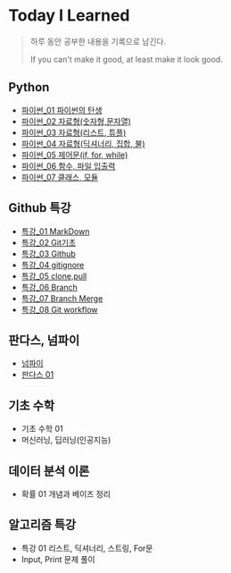# Today I Learned
> 하루 동안 공부한 내용을 기록으로 남긴다.
>
> If you can't make it good, at least make it look good.





## Python

- [파이썬_01 파이썬의 탄생](https://github.com/kimsm0803/TIL/blob/d192b938c0dbbf79af330327df38b573bbfeb39c/Python/%ED%8C%8C%EC%9D%B4%EC%8D%AC_01.%ED%8C%8C%EC%9D%B4%EC%8D%AC%EC%9D%98%20%ED%83%84%EC%83%9D.ipynb)
- [파이썬_02 자료형(숫자형,문자열)](https://github.com/kimsm0803/TIL/blob/d192b938c0dbbf79af330327df38b573bbfeb39c/Python/%ED%8C%8C%EC%9D%B4%EC%8D%AC_02.%EC%9E%90%EB%A3%8C%ED%98%95(%EC%88%AB%EC%9E%90%ED%98%95,%EB%AC%B8%EC%9E%90%EC%97%B4).ipynb)
- [파이썬_03 자료형(리스트, 튜플)](https://github.com/kimsm0803/TIL/blob/82d685755ea0e429fcabb3b202acba1fe321b815/Python/%ED%8C%8C%EC%9D%B4%EC%8D%AC_03.%EC%9E%90%EB%A3%8C%ED%98%95(%EB%A6%AC%EC%8A%A4%ED%8A%B8,%20%ED%8A%9C%ED%94%8C).ipynb)
- [파이썬_04 자료형(딕셔너리, 집합, 불)](https://github.com/kimsm0803/TIL/blob/82d685755ea0e429fcabb3b202acba1fe321b815/Python/%ED%8C%8C%EC%9D%B4%EC%8D%AC_04.%EC%9E%90%EB%A3%8C%ED%98%95(%EB%94%95%EC%85%94%EB%84%88%EB%A6%AC,%20%EC%A7%91%ED%95%A9,%20%EB%B6%88).ipynb)
- [파이썬_05 제어문(if, for, while)](https://github.com/kimsm0803/TIL/blob/82d685755ea0e429fcabb3b202acba1fe321b815/Python/%ED%8C%8C%EC%9D%B4%EC%8D%AC_05.%EC%A0%9C%EC%96%B4%EB%AC%B8(if,%20for,%20while).ipynb)
- [파이썬_06 함수, 파일 입출력](https://github.com/kimsm0803/TIL/blob/82d685755ea0e429fcabb3b202acba1fe321b815/Python/%ED%8C%8C%EC%9D%B4%EC%8D%AC_06.%ED%95%A8%EC%88%98,%20%ED%8C%8C%EC%9D%BC%20%EC%9E%85%EC%B6%9C%EB%A0%A5.ipynb)
- [파이썬_07 클래스, 모듈](https://github.com/kimsm0803/TIL/blob/82d685755ea0e429fcabb3b202acba1fe321b815/Python/%ED%8C%8C%EC%9D%B4%EC%8D%AC_07.%ED%81%B4%EB%9E%98%EC%8A%A4,%20%EB%AA%A8%EB%93%88.ipynb)





## Github 특강

- [특강_01 MarkDown](https://github.com/kimsm0803/TIL/blob/e53429892e8a2dd08acf71abd821aad28fc7d602/Github%20%ED%8A%B9%EA%B0%95/%ED%8A%B9%EA%B0%95_01.MarkDown.md)
- [특강_02 Git기초](https://github.com/kimsm0803/TIL/blob/e53429892e8a2dd08acf71abd821aad28fc7d602/Github%20%ED%8A%B9%EA%B0%95/%ED%8A%B9%EA%B0%95_02.Git%EA%B8%B0%EC%B4%88.md)
- [특강_03 Github](https://github.com/kimsm0803/TIL/blob/e53429892e8a2dd08acf71abd821aad28fc7d602/Github%20%ED%8A%B9%EA%B0%95/%ED%8A%B9%EA%B0%95_04.gitignore.md)
- [특강_04 gitignore](https://github.com/kimsm0803/TIL/blob/e53429892e8a2dd08acf71abd821aad28fc7d602/Github%20%ED%8A%B9%EA%B0%95/%ED%8A%B9%EA%B0%95_04.gitignore.md)
- [특강_05 clone,pull](https://github.com/kimsm0803/TIL/blob/e53429892e8a2dd08acf71abd821aad28fc7d602/Github%20%ED%8A%B9%EA%B0%95/%ED%8A%B9%EA%B0%95_05.clone,pull.md)
- [특강_06 Branch](https://github.com/kimsm0803/TIL/blob/5a034b376e5803ffa376fe8ff057de177abaf7ef/Github%20%ED%8A%B9%EA%B0%95/%ED%8A%B9%EA%B0%95_06.Branch.md)
- [특강_07 Branch Merge](https://github.com/kimsm0803/TIL/blob/5a034b376e5803ffa376fe8ff057de177abaf7ef/Github%20%ED%8A%B9%EA%B0%95/%ED%8A%B9%EA%B0%95_07.Branch%20Merge.md)
- [특강_08 Git workflow](https://github.com/kimsm0803/TIL/blob/5a034b376e5803ffa376fe8ff057de177abaf7ef/Github%20%ED%8A%B9%EA%B0%95/%ED%8A%B9%EA%B0%95_08.Git%20workflow.md)



## 판다스, 넘파이

- [넘파이](https://github.com/kimsm0803/TIL/blob/a92842ac6576dae61879a5665d2f832abfde6acb/%ED%8C%90%EB%8B%A4%EC%8A%A4,%20%EB%84%98%ED%8C%8C%EC%9D%B4/%EB%84%98%ED%8C%8C%EC%9D%B4.ipynb)
- [판다스 01](https://github.com/kimsm0803/TIL/blob/a92842ac6576dae61879a5665d2f832abfde6acb/%ED%8C%90%EB%8B%A4%EC%8A%A4,%20%EB%84%98%ED%8C%8C%EC%9D%B4/%ED%8C%90%EB%8B%A4%EC%8A%A4%2001.ipynb)



## 기초 수학

- 기초 수학 01
- 머신러닝, 딥러닝(인공지능)



## 데이터 분석 이론

- 확률 01 개념과 베이즈 정리



## 알고리즘 특강

- 특강 01 리스트, 딕셔너리, 스트링, For문
- Input, Print 문제 풀이
